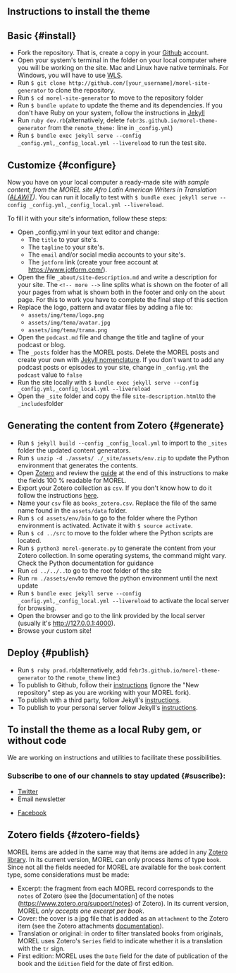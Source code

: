 ## Instructions to install the theme

## Basic {#install}

- Fork the repository. That is, create a copy in your [Github](github.com) account.
- Open your system's terminal in the folder on your local computer where you will be working on the site. Mac and Linux have native terminals. For Windows, you will have to use [WLS](https://learn.microsoft.com/en-us/windows/wsl/install).
- Run `$ git clone http://github.com/[your_username]/morel-site-generator` to clone the repository.
- Run `$ cd morel-site-generator` to move to the repository folder
- Run `$ bundle update` to update the theme and its dependencies. If you don't have Ruby on your system, follow the instructions in [Jekyll](https://jekyllrb.com/docs/ruby-101/)
- Run `ruby dev.rb`(alternatively, delete `febr3s.github.io/morel-theme-generator` from the `remote_theme:` line in `_config.yml`)
- Run `$ bundle exec jekyll serve --config _config.yml,_config_local.yml --livereload` to run the test site.

## Customize {#configure}

Now you have on your local computer a ready-made site *with sample content, from the MOREL  site Afro Latin American Writers in Translation ([ALAWiT](https://alawit.org))*. You can run it locally to test with `$ bundle exec jekyll serve --config _config.yml,_config_local.yml --livereload`. 

To fill it with your site's information, follow these steps:

- Open _config.yml in your text editor and change:
  - The `title` to your site's.
  - The `tagline` to your site's.
  - The `email` and/or social media accounts to your site's.
  - The `jotform` link (create your free account at https://www.jotform.com/).
- Open the file `_about/site-description.md` and write a description for your site. The `<!-- more -->` line splits what is shown on the footer of all your pages from what is shown both in the footer and only on the `about` page. For this to work you have to complete the final step of this section
- Replace the logo, pattern and avatar files by adding a file to:
  - `assets/img/tema/logo.png`
  - `assets/img/tema/avatar.jpg`
  - `assets/img/tema/trama.png`
- Open the `podcast.md` file and change the title and tagline of your podcast or blog.
- The `_posts` folder has the MOREL posts. Delete the MOREL posts and create your own with [Jekyll nomenclature](https://jekyllrb.com/docs/posts/). If you don't want to add any podcast posts or episodes to your site, change in `_config.yml` the `podcast` value to `false`
- Run the site locally with `$ bundle exec jekyll serve --config _config.yml,_config_local.yml --livereload`
- Open the `_site` folder and copy the file `site-description.html`to the `_includes`folder

## Generating the content from Zotero {#generate}

- Run `$ jekyll build --config _config_local.yml` to import to the `_sites` folder the updated content generators.
- Run `$ unzip -d ./assets/ ./_site/assets/env.zip` to update the Python environment that generates the contents.
- Open [Zotero](https://www.zotero.org/) and review the [guide](#zotero-fields) at the end of this instructions to make the fields 100 % readable for MOREL.
- Export your Zotero collection as `csv`. If you don't know how to do it follow the instructions [here](https://www.zotero.org/support/kb/exporting). 
- Name your `csv` file as `books_zotero.csv`. Replace the file of the same name found in the `assets/data` folder.
- Run `$ cd assets/env/bin` to go to the folder where the Python environment is activated. Activate it with `$ source activate`.
- Run `$ cd ../src` to move to the folder where the Python scripts are located.
- Run `$ python3 morel-generate.py` to generate the content from your Zotero collection. In some operating systems, the command might vary. Check the Python documentation for guidance
- Run `cd ../../..`to go to the root folder of the site
- Run `rm ./assets/env`to remove the python environment until the next update 
- Run `$ bundle exec jekyll serve --config _config.yml,_config_local.yml --livereload` to activate the local server for browsing.
- Open the browser and go to the link provided by the local server (usually it's http://127.0.0.1:4000).
- Browse your custom site!

## Deploy {#publish}
- Run `$ ruby prod.rb`(alternatively, add `febr3s.github.io/morel-theme-generator` to the `remote_theme` line:)
- To publish to Github, follow their [instructions](https://docs.github.com/en/pages/quickstart) (ignore the "New repository" step as you are working with your MOREL fork).
- To publish with a third party, follow Jekyll's [instructions](https://jekyllrb.com/docs/deployment/third-party/).
- To publish to your personal server follow Jekyll's [instructions](https://jekyllrb.com/docs/deployment/manual/).

## To install the theme as a local Ruby gem, or without code

We are working on instructions and utilities to facilitate these possibilities. 

### Subscribe to one of our channels to stay updated {#suscribe}:

- [Twitter](https://twitter.com/morelrep)
- Email newsletter
<!-- <script id="mcjs">!function(c,h,i,m,p){m=c.createElement(h),p=c.getElementsByTagName(h)[0],m.async=1,m.src=i,p.parentNode.insertBefore(m,p)}(document, "script", "https://chimpstatic.com/mcjs-connected/js/users/8aec37d971cdc280e8f9eb567/1a19782d38e75f439e3d5a1fd.js");</script>-->
- [Facebook](https://www.facebook.com/morelrep)

## Zotero fields {#zotero-fields}

MOREL items are added in the same way that items are added in any [Zotero library](https://www.zotero.org/support/adding_items_to_zotero). In its current version, MOREL can only process items of type `book`. Since not all the fields needed for MOREL are available for the `book` content type, some considerations must be made:

- Excerpt: the fragment from each MOREL record corresponds to the `notes` of Zotero (see the [documentation] of the notes (https://www.zotero.org/support/notes) of Zotero). In its current version, MOREL *only accepts one excerpt per book*.
- Cover: the cover is a jpg file that is added as an `attachment` to the Zotero item (see the Zotero attachments [documentation](https://www.zotero.org/support/attaching_files)).
- Translation or original: in order to filter translated books from originals, MOREL uses Zotero's `Series` field to indicate whether it is a translation with the `tr` sign.
- First edition: MOREL uses the `Date` field for the date of publication of the book and the `Edition` field for the date of first edition.
